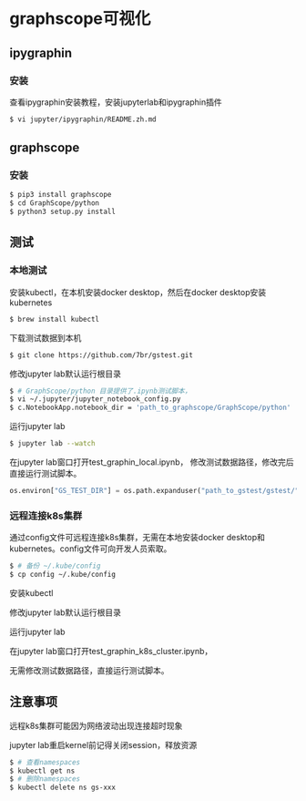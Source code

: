 # graphscope可视化
## ipygraphin
### 安装
查看ipygraphin安装教程，安装jupyterlab和ipygraphin插件
```bash
$ vi jupyter/ipygraphin/README.zh.md
```
## graphscope
### 安装
```bash
$ pip3 install graphscope
$ cd GraphScope/python
$ python3 setup.py install
```
## 测试
### 本地测试
安装kubectl，在本机安装docker desktop，然后在docker desktop安装kubernetes
```bash
$ brew install kubectl
```
下载测试数据到本机
```bash
$ git clone https://github.com/7br/gstest.git
```
修改jupyter lab默认运行根目录
```bash
$ # GraphScope/python 目录提供了.ipynb测试脚本，
$ vi ~/.jupyter/jupyter_notebook_config.py
$ c.NotebookApp.notebook_dir = 'path_to_graphscope/GraphScope/python'
```
运行jupyter lab
```bash
$ jupyter lab --watch
```
在jupyter lab窗口打开test_graphin_local.ipynb，
修改测试数据路径，修改完后直接运行测试脚本。
```python
os.environ["GS_TEST_DIR"] = os.path.expanduser("path_to_gstest/gstest/")
```
### 远程连接k8s集群
通过config文件可远程连接k8s集群，无需在本地安装docker desktop和kubernetes。config文件可向开发人员索取。
```bash
$ # 备份 ~/.kube/config
$ cp config ~/.kube/config
```
安装kubectl

修改jupyter lab默认运行根目录

运行jupyter lab

在jupyter lab窗口打开test_graphin_k8s_cluster.ipynb，

无需修改测试数据路径，直接运行测试脚本。

## 注意事项
远程k8s集群可能因为网络波动出现连接超时现象

jupyter lab重启kernel前记得关闭session，释放资源

```bash
$ # 查看namespaces
$ kubectl get ns
$ # 删除namespaces
$ kubectl delete ns gs-xxx
```
